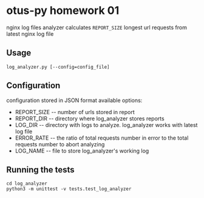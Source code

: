 # otus-py homework 01

nginx log files analyzer
calculates `REPORT_SIZE` longest url requests from latest nginx log file

## Usage

```
log_analyzer.py [--config=config_file]
```

## Configuration

configuration stored in JSON format
available options:
- REPORT_SIZE -- number of urls stored in report
- REPORT_DIR  -- directory where log_analyzer stores reports
- LOG_DIR     -- directory with logs to analyze. log_analyzer works with latest log file
- ERROR_RATE  -- the ratio of total requests number in error to the total requests number to abort analyzing
- LOG_NAME    -- file to store log_analyzer's working log

## Running the tests

```
cd log_analyzer
python3 -m unittest -v tests.test_log_analyzer
```
